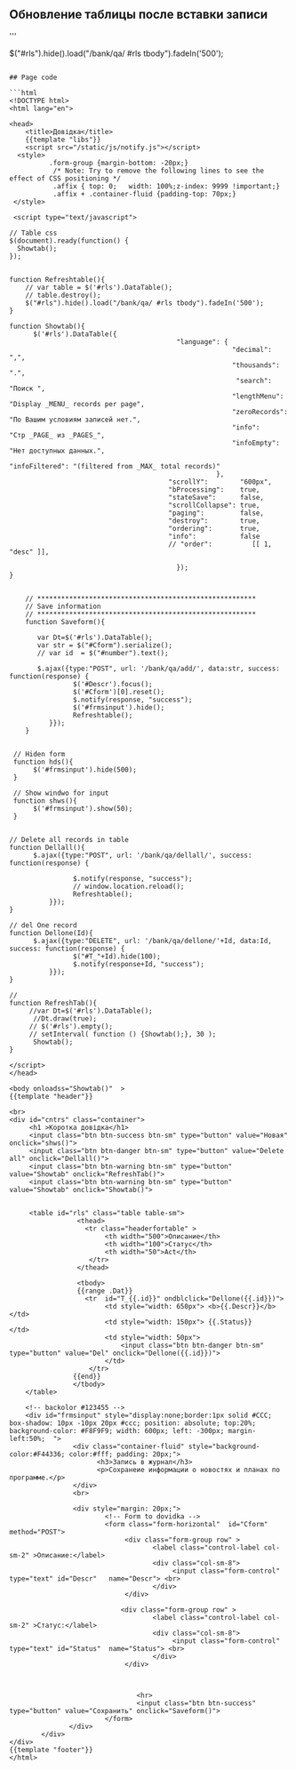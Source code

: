 ## Обновление таблицы после вставки записи

'''

  $("#rls").hide().load("/bank/qa/ #rls tbody").fadeIn('500');

```

## Page code

```html
<!DOCTYPE html>
<html lang="en">

<head>
    <title>Довідка</title>
    {{template "libs"}}
    <script src="/static/js/notify.js"></script>
  <style>
          .form-group {margin-bottom: -20px;}
           /* Note: Try to remove the following lines to see the effect of CSS positioning */
           .affix { top: 0;   width: 100%;z-index: 9999 !important;}
           .affix + .container-fluid {padding-top: 70px;}
 </style>

 <script type="text/javascript">

// Table css
$(document).ready(function() {
  Showtab();
});


function Refreshtable(){
	// var table = $('#rls').DataTable();
	// table.destroy();
	$("#rls").hide().load("/bank/qa/ #rls tbody").fadeIn('500');
}

function Showtab(){
	  $('#rls').DataTable({
								          "language": {
														"decimal":      ",",
														"thousands":    ".",
														 "search":       "Поиск ",
														"lengthMenu":   "Display _MENU_ records per page",
                                                        "zeroRecords":  "По Вашим условиям записей нет.",
                                                        "info":         "Стр _PAGE_ из _PAGES_",
                                                        "infoEmpty":    "Нет доступных данных.",
                                                        "infoFiltered": "(filtered from _MAX_ total records)"
													},
								        "scrollY":        "600px",
								        "bProcessing":    true,
								        "stateSave":      false,
                                        "scrollCollapse": true,
								        "paging":         false,
								        "destroy":        true,
								        "ordering":       true,
								        "info":           false
								        // "order":          [[ 1, "desc" ]],
								       
								          });
}


    // *******************************************************
    // Save information 
    // *******************************************************
    function Saveform(){

       var Dt=$('#rls').DataTable();	
       var str = $("#Cform").serialize();
       // var id  = $("#number").text();
     
       $.ajax({type:"POST", url: '/bank/qa/add/', data:str, success: function(response) {
                $('#Descr').focus();
                $('#Cform')[0].reset();
                $.notify(response, "success");
                $('#frmsinput').hide();
                Refreshtable();
          }});
    }


 // Hiden form
 function hds(){
 	  $('#frmsinput').hide(500);
 }

 // Show windwo for input
 function shws(){
 	  $('#frmsinput').show(50);
 }


// Delete all records in table
function Dellall(){
	  $.ajax({type:"POST", url: '/bank/qa/dellall/', success: function(response) {
              
                $.notify(response, "success");
                // window.location.reload();
                Refreshtable();
          }});
}

// del One record
function Dellone(Id){
	  $.ajax({type:"DELETE", url: '/bank/qa/dellone/'+Id, data:Id, success: function(response) {
	  	        $("#T_"+Id).hide(100);
                $.notify(response+Id, "success");
          }});
}

// 
function RefreshTab(){
     //var Dt=$('#rls').DataTable();
      //Dt.draw(true);
     // $('#rls').empty();
     // setInterval( function () {Showtab();}, 30 );
      Showtab();
}

</script>		  
</head>

<body onloadss="Showtab()"  >
{{template "header"}}

<br>
<div id="cntrs" class="container">
     <h1 >Коротка довідка</h1>
     <input class="btn btn-success btn-sm" type="button" value="Новая" onclick="shws()"> 
     <input class="btn btn-danger btn-sm" type="button" value="Delete all" onclick="Dellall()"> 
     <input class="btn btn-warning btn-sm" type="button" value="Showtab" onclick="RefreshTab()"> 
     <input class="btn btn-warning btn-sm" type="button" value="Showtab" onclick="Showtab()"> 
            
  
  	 <table id="rls" class="table table-sm">
    	         <thead>
       	      	   <tr class="headerfortable" >
		  	       	    <th width="500">Описание</th>
		  	       	    <th width="100">Статус</th>
		  	       	    <th width="50">Act</th>
		  	       	</tr>
		  	     </thead> 

		  	     <tbody>
		  	     {{range .Dat}}
		   	       <tr  id="T_{{.id}}" ondblclick="Dellone({{.id}})">
		   	       	    <td style="width: 650px"> <b>{{.Descr}}</b> </td>
	                    <td style="width: 150px"> {{.Status}}       </td>
	                    <td style="width: 50px">  
	                    	<input class="btn btn-danger btn-sm" type="button" value="Del" onclick="Dellone({{.id}})">
	                    </td> 
		   	       	</tr> 
		   	  	{{end}}
		  	  	</tbody>
	</table>

    <!-- backolor #123455 -->
    <div id="frmsinput" style="display:none;border:1px solid #CCC; box-shadow: 10px -10px 20px #ccc; position: absolute; top:20%; background-color: #F8F9F9; width: 600px; left: -300px; margin-left:50%;  ">
        	    <div class="container-fluid" style="background-color:#F44336; color:#fff; padding: 20px;">
                      <h3>Запись в журнал</h3>
                      <p>Сохранеие информации о новостях и планах по программе.</p>
                </div>
                <br>

                <div style="margin: 20px;">
		                <!-- Form to dovidka -->
		                <form class="form-horizontal"  id="Cform" method="POST">
		                	 <div class="form-group row" >
		                            <label class="control-label col-sm-2" >Описание:</label>
		                            <div class="col-sm-8">
				                         <input class="form-control"  type="text" id="Descr"   name="Descr"> <br>
				                    </div>     
		                     </div>

		                    <div class="form-group row" >
		                            <label class="control-label col-sm-2" >Статус:</label>
		                            <div class="col-sm-8">
				                         <input class="form-control"  type="text" id="Status"  name="Status"> <br>
				                    </div>     
				             </div>
				           

				                
				                <hr>
				                <input class="btn btn-success" type="button" value="Сохранить" onclick="Saveform()">
		                </form>
               </div>
        </div>
</div>							         	  	  
{{template "footer"}}
</html>
```
